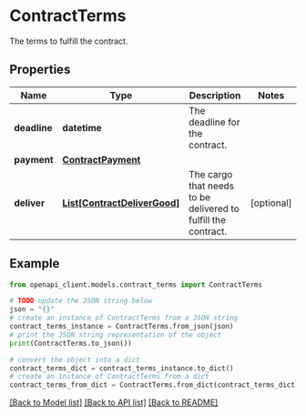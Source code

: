 # ContractTerms

The terms to fulfill the contract.

## Properties

Name | Type | Description | Notes
------------ | ------------- | ------------- | -------------
**deadline** | **datetime** | The deadline for the contract. | 
**payment** | [**ContractPayment**](ContractPayment.md) |  | 
**deliver** | [**List[ContractDeliverGood]**](ContractDeliverGood.md) | The cargo that needs to be delivered to fulfill the contract. | [optional] 

## Example

```python
from openapi_client.models.contract_terms import ContractTerms

# TODO update the JSON string below
json = "{}"
# create an instance of ContractTerms from a JSON string
contract_terms_instance = ContractTerms.from_json(json)
# print the JSON string representation of the object
print(ContractTerms.to_json())

# convert the object into a dict
contract_terms_dict = contract_terms_instance.to_dict()
# create an instance of ContractTerms from a dict
contract_terms_from_dict = ContractTerms.from_dict(contract_terms_dict)
```
[[Back to Model list]](../README.md#documentation-for-models) [[Back to API list]](../README.md#documentation-for-api-endpoints) [[Back to README]](../README.md)


